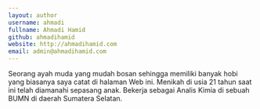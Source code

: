```yaml
---
layout: author
username: ahmadi
fullname: Ahmadi Hamid
github: ahmadihamid
website: http://ahmadihamid.com
email: admin@ahmadihamid.com
---
```

Seorang ayah muda yang mudah bosan sehingga memiliki banyak hobi yang biasanya saya catat di halaman Web ini. Menikah di usia 21 tahun saat ini telah diamanahi sepasang anak. Bekerja sebagai Analis Kimia di sebuah BUMN di daerah Sumatera Selatan.
